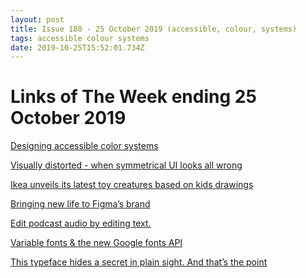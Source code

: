 ```yaml
---
layout: post
title: Issue 180 - 25 October 2019 (accessible, colour, systems)
tags: accessible colour systems
date: 2019-10-25T15:52:01.734Z
---
```

# Links of The Week ending 25 October 2019

<a href="https://stripe.com/gb/blog/accessible-color-systems" target="_blank">Designing accessible color systems</a>

<a href="https://www.mobilespoon.net/2019/08/visually-distorted-when-ui-looks-all.html" target="_blank">Visually distorted - when symmetrical UI looks all wrong</a>

<a href="https://www.itsnicethat.com/news/ikea-sagoskatt-soft-toys-based-on-kids-drawings-illustration-product-design-161019" target="_blank">Ikea unveils its latest toy creatures based on kids drawings</a>

<a href="https://www.figma.com/blog/bringing-new-life-to-figmas-brand/" target="_blank">Bringing new life to Figma’s brand</a>

<a href="https://www.descript.com" target="_blank">Edit podcast audio by editing text.</a>

<a href="https://rwt.io/typography-tips/variable-fonts-new-google-fonts-api" target="_blank">Variable fonts &amp; the new Google fonts API</a>

<a href="https://www.fastcompany.com/90395836/this-typeface-hides-a-secret-in-plain-sight-and-thats-the-point" target="_blank">This typeface hides a secret in plain sight. And that’s the point</a>